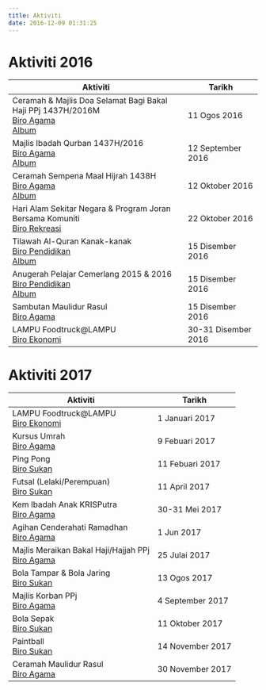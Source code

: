 ```yaml
---
title: Aktiviti
date: 2016-12-09 01:31:25
---
```

# Aktiviti 2016
Aktiviti                                                                      |Tarikh
------------------------------------------------------------------------------|------
Ceramah & Majlis Doa Selamat Bagi Bakal Haji PPj 1437H/2016M<br>[Biro Agama](../jawatankuasa/biro-agama)<br>[Album](../galeri/#nanogallery/nanoGallery/72157673487045514)|11 Ogos 2016
Majlis Ibadah Qurban 1437H/2016<br>[Biro Agama](../jawatankuasa/biro-agama)<br>[Album](../galeri/#nanogallery/nanoGallery/72157673486497604)|12 September 2016
Ceramah Sempena Maal Hijrah 1438H<br>[Biro Agama](../jawatankuasa/biro-agama)<br>[Album](../galeri/#nanogallery/nanoGallery/72157674065240533)|12 Oktober 2016
Hari Alam Sekitar Negara & Program Joran Bersama Komuniti<br>[Biro Rekreasi](../jawatankuasa/biro-rekreasi)          |22 Oktober 2016
Tilawah Al-Quran Kanak-kanak<br>[Biro Pendidikan](../jawatankuasa/biro-pendidikan)<br>[Album](../galeri/#nanogallery/nanoGallery/72157677816436796)|15 Disember 2016
Anugerah Pelajar Cemerlang 2015 & 2016<br>[Biro Pendidikan](../jawatankuasa/biro-pendidikan)<br>[Album](../galeri/#nanogallery/nanoGallery/72157677816378106)|15 Disember 2016
Sambutan Maulidur Rasul      <br>[Biro Agama](../jawatankuasa/biro-agama)          |15 Disember 2016
LAMPU Foodtruck@LAMPU       <br>[Biro Ekonomi](../jawatankuasa/biro-ekonomi)      |30-31 Disember 2016

# Aktiviti 2017
Aktiviti                                                                  |Tarikh
--------------------------------------------------------------------------|------
LAMPU Foodtruck@LAMPU       <br>[Biro Ekonomi](../jawatankuasa/biro-ekonomi)      |1 Januari 2017
Kursus Umrah                <br>[Biro Agama](../jawatankuasa/biro-agama)          |9 Febuari 2017
Ping Pong                   <br>[Biro Sukan](../jawatankuasa/biro-sukan)          |11 Febuari 2017
Futsal (Lelaki/Perempuan)   <br>[Biro Sukan](../jawatankuasa/biro-sukan)          |11 April 2017
Kem Ibadah Anak KRISPutra   <br>[Biro Agama](../jawatankuasa/biro-agama)          |30-31 Mei 2017
Agihan Cenderahati Ramadhan <br>[Biro Agama](../jawatankuasa/biro-agama)          |1 Jun 2017
Majlis Meraikan Bakal Haji/Hajjah PPj<br>[Biro Agama](../jawatankuasa/biro-agama) |25 Julai 2017
Bola Tampar & Bola Jaring   <br>[Biro Sukan](../jawatankuasa/biro-sukan)          |13 Ogos 2017
Majlis Korban PPj           <br>[Biro Agama](../jawatankuasa/biro-agama)          |4 September 2017
Bola Sepak                  <br>[Biro Sukan](../jawatankuasa/biro-sukan)          |11 Oktober 2017
Paintball                   <br>[Biro Sukan](../jawatankuasa/biro-sukan)          |14 November 2017
Ceramah Maulidur Rasul      <br>[Biro Agama](../jawatankuasa/biro-agama)          |30 November 2017